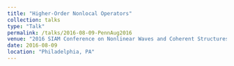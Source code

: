 ```yaml
---
title: "Higher-Order Nonlocal Operators"
collection: talks
type: "Talk"
permalink: /talks/2016-08-09-PennAug2016
venue: "2016 SIAM Conference on Nonlinear Waves and Coherent Structures"
date: 2016-08-09
location: "Philadelphia, PA"
---
```

